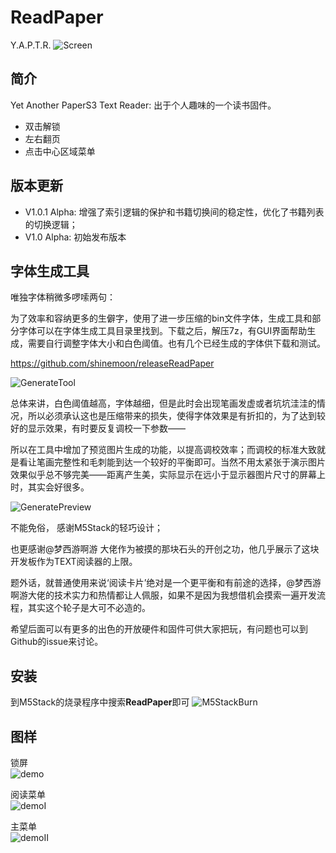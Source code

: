 # ReadPaper

Y.A.P.T.R. 
![Screen](https://github.com/shinemoon/releaseReadPaper/blob/main/pics/cover.png)

## 简介
Yet Another PaperS3 Text Reader: 出于个人趣味的一个读书固件。

- 双击解锁
- 左右翻页
- 点击中心区域菜单

## 版本更新

- V1.0.1 Alpha: 增强了索引逻辑的保护和书籍切换间的稳定性，优化了书籍列表的切换逻辑；
- V1.0  Alpha:  初始发布版本

## 字体生成工具
唯独字体稍微多啰嗦两句：

为了效率和容纳更多的生僻字，使用了进一步压缩的bin文件字体，生成工具和部分字体可以在字体生成工具目录里找到。下载之后，解压7z，有GUI界面帮助生成，需要自行调整字体大小和白色阈值。也有几个已经生成的字体供下载和测试。

https://github.com/shinemoon/releaseReadPaper


![GenerateTool](https://github.com/shinemoon/releaseReadPaper/blob/main/pics/generateTool.png)

总体来讲，白色阈值越高，字体越细，但是此时会出现笔画发虚或者坑坑洼洼的情况，所以必须承认这也是压缩带来的损失，使得字体效果是有折扣的，为了达到较好的显示效果，有时要反复调校一下参数——

所以在工具中增加了预览图片生成的功能，以提高调校效率；而调校的标准大致就是看让笔画完整性和毛刺能到达一个较好的平衡即可。当然不用太紧张于演示图片效果似乎总不够完美——距离产生美，实际显示在远小于显示器图片尺寸的屏幕上时，其实会好很多。

![GeneratePreview](https://github.com/shinemoon/releaseReadPaper/blob/main/pics/fontdemo.png)

不能免俗， 感谢M5Stack的轻巧设计；

也更感谢@梦西游啊游 大佬作为被摸的那块石头的开创之功，他几乎展示了这块开发板作为TEXT阅读器的上限。

题外话，就普通使用来说‘阅读卡片’绝对是一个更平衡和有前途的选择，@梦西游啊游大佬的技术实力和热情都让人佩服，如果不是因为我想借机会摸索一遍开发流程，其实这个轮子是大可不必造的。

希望后面可以有更多的出色的开放硬件和固件可供大家把玩，有问题也可以到Github的issue来讨论。


## 安装

到M5Stack的烧录程序中搜索**ReadPaper**即可
![M5StackBurn](https://github.com/shinemoon/releaseReadPaper/blob/main/pics/publish.png)


## 图样

锁屏    
![demo](https://github.com/shinemoon/releaseReadPaper/blob/main/pics/demo.jpg)

阅读菜单    
![demoI](https://github.com/shinemoon/releaseReadPaper/blob/main/pics/demoI.jpg)

主菜单    
![demoII](https://github.com/shinemoon/releaseReadPaper/blob/main/pics/demoII.jpg)

